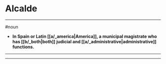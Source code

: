 # Alcalde
---
#noun
- **In Spain or Latin [[a/_america|America]], a municipal magistrate who has [[b/_both|both]] judicial and [[a/_administrative|administrative]] functions.**
---
---
